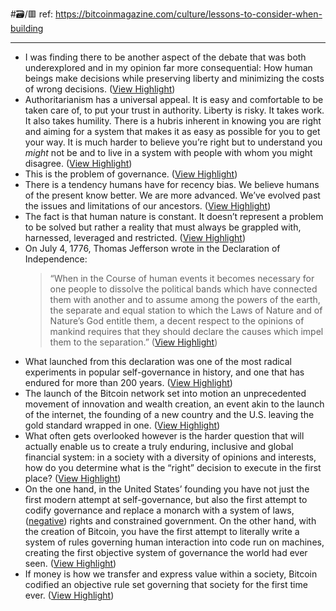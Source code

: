 #🗃/🟥 
ref: 
https://bitcoinmagazine.com/culture/lessons-to-consider-when-building

---

- I was finding there to be another aspect of the debate that was both underexplored and in my opinion far more consequential: How human beings make decisions while preserving liberty and minimizing the costs of wrong decisions. ([View Highlight](https://read.readwise.io/read/01gq5aqkhsxwer2ajgkgw5wva2))
- Authoritarianism has a universal appeal. It is easy and comfortable to be taken care of, to put your trust in authority. Liberty is risky. It takes work. It also takes humility. There is a hubris inherent in knowing you are right and aiming for a system that makes it as easy as possible for you to get your way. It is much harder to believe you’re right but to understand you *might* not be and to live in a system with people with whom you might disagree. ([View Highlight](https://read.readwise.io/read/01gq5aryn0v637fcfhf050kk76))
- This is the problem of governance. ([View Highlight](https://read.readwise.io/read/01gq5asjra4ar1gh1gtzz3vfct))
- There is a tendency humans have for recency bias. We believe humans of the present know better. We are more advanced. We’ve evolved past the issues and limitations of our ancestors. ([View Highlight](https://read.readwise.io/read/01gq5awbb804bvgwrnrc4ag8xt))
- The fact is that human nature is constant. It doesn’t represent a problem to be solved but rather a reality that must always be grappled with, harnessed, leveraged and restricted. ([View Highlight](https://read.readwise.io/read/01gq5awfbcrxppwap9je35y9na))
- On July 4, 1776, Thomas Jefferson wrote in the Declaration of Independence:
  > “When in the Course of human events it becomes necessary for one people to dissolve the political bands which have connected them with another and to assume among the powers of the earth, the separate and equal station to which the Laws of Nature and of Nature’s God entitle them, a decent respect to the opinions of mankind requires that they should declare the causes which impel them to the separation.” ([View Highlight](https://read.readwise.io/read/01gq5ec69mbj5c8m80e5pw2vtp))
- What launched from this declaration was one of the most radical experiments in popular self-governance in history, and one that has endured for more than 200 years. ([View Highlight](https://read.readwise.io/read/01gq5edw5zcseyskcsagpvngtz))
- The launch of the Bitcoin network set into motion an unprecedented movement of innovation and wealth creation, an event akin to the launch of the internet, the founding of a new country and the U.S. leaving the gold standard wrapped in one. ([View Highlight](https://read.readwise.io/read/01gq5esq0nxp6fwv01k2ktaxxk))
- What often gets overlooked however is the harder question that will actually enable us to create a truly enduring, inclusive and global financial system: in a society with a diversity of opinions and interests, how do you determine what is the “right” decision to execute in the first place? ([View Highlight](https://read.readwise.io/read/01gq7x08ge76ws8bb4nvr92mv5))
- On the one hand, in the United States’ founding you have not just the first modern attempt at self-governance, but also the first attempt to codify governance and replace a monarch with a system of laws, ([negative](https://en.wikipedia.org/wiki/Negative_and_positive_rights)) rights and constrained government. On the other hand, with the creation of Bitcoin, you have the first attempt to literally write a system of rules governing human interaction into code run on machines, creating the first objective system of governance the world had ever seen. ([View Highlight](https://read.readwise.io/read/01gq5ewa6y6y1q5yqvdd04ynhf))
- If money is how we transfer and express value within a society, Bitcoin codified an objective rule set governing that society for the first time ever. ([View Highlight](https://read.readwise.io/read/01gq5ewpsngnr216h57eyk82np))
